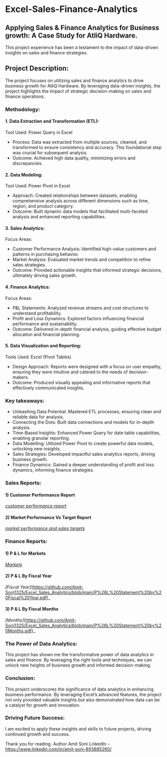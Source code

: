 # Excel-Sales-Finance-Analytics
## Applying Sales & Finance Analytics for Business growth: A Case Study for AtliQ Hardware.
This project experience has been a testament to the impact of data-driven insights on sales and finance strategies.

## Project Description:
The project focuses on utilizing sales and finance analytics to drive business growth for AtliQ Hardware. By leveraging data-driven insights, the project highlights the impact of strategic decision-making on sales and finance operations.

### Methodology:
#### 1. Data Extraction and Transformation (ETL):
Tool Used: Power Query in Excel
- Process: Data was extracted from multiple sources, cleaned, and transformed to ensure consistency and accuracy. This foundational step was crucial for subsequent analysis.
- Outcome: Achieved high data quality, minimizing errors and discrepancies.

#### 2. Data Modeling:
Tool Used: Power Pivot in Excel
- Approach: Created relationships between datasets, enabling comprehensive analysis across different dimensions such as time, region, and product category.
- Outcome: Built dynamic data models that facilitated multi-faceted analysis and enhanced reporting capabilities.

#### 3. Sales Analytics:
Focus Areas:
- Customer Performance Analysis: Identified high-value customers and patterns in purchasing behavior.
- Market Analysis: Evaluated market trends and competition to refine sales strategies.
- Outcome: Provided actionable insights that informed strategic decisions, ultimately driving sales growth.

#### 4. Finance Analytics:
Focus Areas:
- P&L Statements: Analyzed revenue streams and cost structures to understand profitability.
- Profit and Loss Dynamics: Explored factors influencing financial performance and sustainability.
- Outcome: Delivered in-depth financial analysis, guiding effective budget allocation and financial planning.

#### 5. Data Visualization and Reporting:
Tools Used: Excel (Pivot Tables)
- Design Approach: Reports were designed with a focus on user empathy, ensuring they were intuitive and catered to the needs of decision-makers.
- Outcome: Produced visually appealing and informative reports that effectively communicated insights.

### Key takeaways:
- Unleashing Data Potential: Mastered ETL processes, ensuring clean and reliable data for analysis.
- Connecting the Dots: Built data connections and models for in-depth analysis.
- Time-Based Insights: Enhanced Power Query for date table capabilities, enabling granular reporting.
- Data Modelling: Utilized Power Pivot to create powerful data models, unlocking new insights.
- Sales Strategies: Developed impactful sales analytics reports, driving business growth.
- Finance Dynamics: Gained a deeper understanding of profit and loss dynamics, informing finance strategies.

### Sales Reports:
#### 1) Customer Performance Report 
_[customer performance report](https://github.com/Amit-Soni1325/Excel_Sales_Analytics/blob/main/Customer%20Performance%20Report.pdf)_
#### 2) Market Performance Vs Target Report
 _[market performance and sales targets]((https://github.com/Amit-Soni1325/Excel_Sales_Analytics/blob/main/Market%20Performance%20vs%20Target%20Report.pdf))_
### Finance Reports:
#### 1) P & L for Markets
_[Markets](https://github.com/Amit-Soni1325/Excel_Sales_Analytics/blob/main/P%26L%20Statement%20by%20Markets.pdf)_
#### 2) P & L By Fiscal Year
_[Fiscal Year]_(https://github.com/Amit-Soni1325/Excel_Sales_Analytics/blob/main/P%26L%20Statement%20by%20Fiscal%20Year.pdf)_
#### 3) P & L By Fiscal Months
_[Months]_(https://github.com/Amit-Soni1325/Excel_Sales_Analytics/blob/main/P%26L%20Statement%20by%20Months.pdf)_
### The Power of Data Analytics:
This project has shown me the transformative power of data analytics in sales and finance. By leveraging the right tools and techniques, we can unlock new heights of business growth and informed decision-making.

### Conclusion:
This project underscores the significance of data analytics in enhancing business performance. By leveraging Excel’s advanced features, the project not only provided valuable insights but also demonstrated how data can be a catalyst for growth and innovation.

### Driving Future Success:
I am excited to apply these insights and skills to future projects, driving continued growth and success. 

Thank you for reading.
Author 
Amit Soni 
LinkedIn - https://www.linkedin.com/in/amit-soni-893885260/





